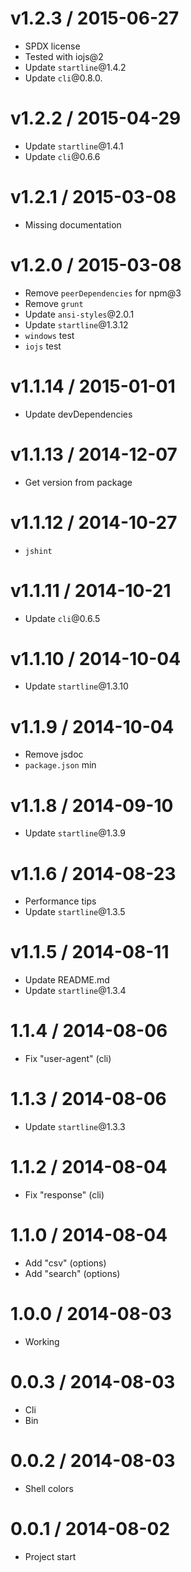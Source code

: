 v1.2.3 / 2015-06-27
==================

  * SPDX license
  * Tested with iojs@2
  * Update `startline`@1.4.2
  * Update `cli`@0.8.0.

v1.2.2 / 2015-04-29
==================

  * Update `startline`@1.4.1
  * Update `cli`@0.6.6

v1.2.1 / 2015-03-08
==================

  * Missing documentation

v1.2.0 / 2015-03-08
==================

  * Remove `peerDependencies` for npm@3
  * Remove `grunt`
  * Update `ansi-styles`@2.0.1
  * Update `startline`@1.3.12
  * `windows` test
  * `iojs` test

v1.1.14 / 2015-01-01
==================

  * Update devDependencies

v1.1.13 / 2014-12-07
==================

  * Get version from package

v1.1.12 / 2014-10-27
==================

  * `jshint`

v1.1.11 / 2014-10-21
==================

  * Update `cli`@0.6.5

v1.1.10 / 2014-10-04
==================

  * Update `startline`@1.3.10

v1.1.9 / 2014-10-04
==================

  * Remove jsdoc
  * `package.json` min

v1.1.8 / 2014-09-10
==================

  * Update `startline`@1.3.9

v1.1.6 / 2014-08-23
==================

  * Performance tips
  * Update `startline`@1.3.5

v1.1.5 / 2014-08-11
==================

  * Update README.md
  * Update `startline`@1.3.4

1.1.4 / 2014-08-06
==================

  * Fix "user-agent" (cli)

1.1.3 / 2014-08-06
==================

  * Update `startline`@1.3.3

1.1.2 / 2014-08-04
==================

  * Fix "response" (cli)

1.1.0 / 2014-08-04
==================

  * Add "csv" (options)
  * Add "search" (options)

1.0.0 / 2014-08-03
==================

  * Working

0.0.3 / 2014-08-03
==================

  * Cli
  * Bin

0.0.2 / 2014-08-03
==================

  * Shell colors

0.0.1 / 2014-08-02
==================

  * Project start
